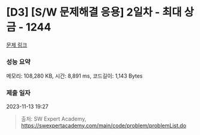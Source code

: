 # [D3] [S/W 문제해결 응용] 2일차 - 최대 상금 - 1244 

[문제 링크](https://swexpertacademy.com/main/code/problem/problemDetail.do?contestProbId=AV15Khn6AN0CFAYD) 

### 성능 요약

메모리: 108,280 KB, 시간: 8,891 ms, 코드길이: 1,143 Bytes

### 제출 일자

2023-11-13 19:27



> 출처: SW Expert Academy, https://swexpertacademy.com/main/code/problem/problemList.do